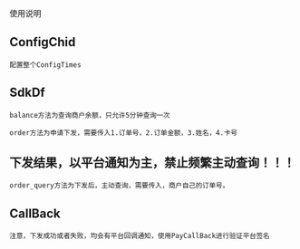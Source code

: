 使用说明

## ConfigChid
    配置整个ConfigTimes

## SdkDf
    balance方法为查询商户余额，只允许5分钟查询一次

    order方法为申请下发，需要传入1.订单号，2.订单金额，3.姓名，4.卡号

## 下发结果，以平台通知为主，禁止频繁主动查询！！！
    order_query方法为下发后，主动查询，需要传入，商户自己的订单号。

## CallBack
    注意，下发成功或者失败，均会有平台回调通知，使用PayCallBack进行验证平台签名